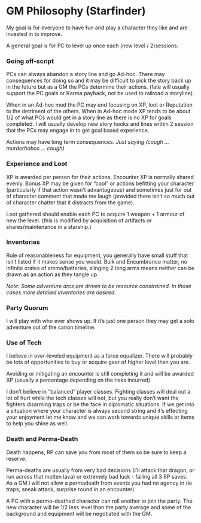 # GM Philosophy (Starfinder)

My goal is for everyone to have fun and play a character they like and are invested in to improve.

A general goal is for PC to level up once each (new level / 2)sessions.


### Going off-script
PCs can always abandon a story line and go Ad-hoc.  There may consequences for doing so and it may be difficult to pick the story back up in the future but as a GM the PCs determine their actions. (fate will usually support the PC goals or Karma payback, not be used to railroad a storyline).

When in an Ad-hoc mod the PC may end focusing on XP, loot or Reputation to the detriment of the others.  When in Ad-hoc mode XP tends to be about 1/2 of what PCs would get in a story line as there is no XP for goals completed.  I will usually develop new story hooks and lines within 2 session that the PCs may engage in to get goal based experience.

Actions may have long term consequences.  *Just saying (cough … murderhobos … cough)*

### Experience and Loot
XP is awarded per person for their actions.  Encounter XP is normally shared evenly.
Bonus XP may be given for “cool” or actions befitting your character (particularly if that action wasn’t advantageous) and sometimes just for out of character comment that made me laugh (provided there isn’t so much out of character chatter that it distracts from the game). 

Loot gathered should enable each PC to acquire 1 weapon + 1 armour of new the level.
  (this is modified by acquisition of artifacts or shares/maintenance in a starship.)

### Inventories
Rule of reasonableness for equipment, you generally have small stuff that isn’t listed if it makes sense you would.  Bulk and Encumbrance matter, no infinite crates of ammo/batteries, slinging 2 long arms means neither can be drawn as an action as they tangle up.

*Note:  Some adventure arcs are driven to be resource constrained.  In those cases more detailed inventories are desired.*

### Party Quorum
I will play with who ever shows up.  If it’s just one person they may get a solo adventure out of the canon timeline.

### Use of Tech
I believe in over-leveled equipment as a force equalizer.  There will probably be lots of opportunities to buy or acquire gear of higher level than you are.

Avoiding or mitigating an encounter is still completing it and will be awarded XP (usually a percentage depending on the risks incurred)

I don’t believe in “balanced” player classes.  Fighting classes will deal out a lot of hurt while the tech classes will not, but you really don’t want the fighters disarming traps or be the face in diplomatic situations.
  If we get into a situation where your character is always second string and it’s effecting your enjoyment let me know and we can work towards unique skills or items to help you shine as well.

### Death and Perma-Death
Death happens,  RP can save you from most of them so be sure to keep a reserve.

Perma-deaths are usually from very bad decisions (I’ll attack that dragon, or run across that molten lava) or extremely bad luck - failing all 3 RP saves.  As a GM I will not allow a permadeath from events you had no agency in (ie traps, sneak attack, surprise round in an encounter)

A PC with a perma-deathed character can roll another to join the party.  The new character will be 1/2 less level than the party average and some of the background and equipment will be negotiated with the GM.